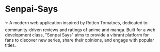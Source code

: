 # Senpai-Says
⭐ A modern web application inspired by Rotten Tomatoes, dedicated to community-driven reviews and ratings of anime and manga. Built for a web development class, "Senpai Says" aims to provide a vibrant platform for fans to discover new series, share their opinions, and engage with popular titles.
